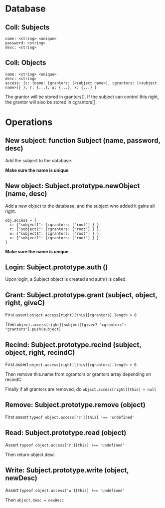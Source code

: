 # Database

## Coll: Subjects

    name: <string> <unique>
    password: <string>
    desc: <string>

## Coll: Objects

    name: <string> <unique>
    desc: <string>
    access: {c: {name: {grantors: [<subject name>], cgrantors: [<subject name>]} }, r: {...}, w: {...}, x: {...} }

The grantor will be stored in grantors[]. If the subject can control this right, the grantor will also be stored in cgrantors[].

# Operations

## New subject: function Subject (name, password, desc)

Add the subject to the database.

**Make sure the name is unique**

## New object: Subject.prototype.newObject (name, desc)

Add a new object to the database, and the subject who added it gains all right.

    obj.access = {
      c: {"subject1": {cgrantors: ["root"] } },
      r: {"subject1": {cgrantors: ["root"] } },
      w: {"subject1": {cgrantors: ["root"] } },
      x: {"subject1": {cgrantors: ["root"] } }
    }

**Make sure the name is unique**

## Login: Subject.prototype.auth ()

Upon login, a Subject object is created and auth() is called.

## Grant: Subject.prototype.grant (subject, object, right, giveC)

First assert `object.access[right][this][cgrantors].length > 0`

Then `object.access[right][subject][givec? "cgrantors": "grantors"].push(subject)`

## Recind: Subject.prototype.recind (subject, object, right, recindC)

First assert `object.access[right][this][cgrantors].length > 0`

Then remove this.name from cgrantors or grantors array depending on recindC

Finally if all grantors are removed, do `object.access[right][this] = null`

## Remove: Subject.prototype.remove (object)

First assert `typeof object.access['c'][this] !== 'undefined'`

## Read: Subject.prototype.read (object)

Assert `typeof object.access['r'][this] !== 'undefined'`

Then return object.desc

## Write: Subject.prototype.write (object, newDesc)

Assert `typeof object.access['w'][this] !== 'undefined'`

Then `object.desc = newDesc`